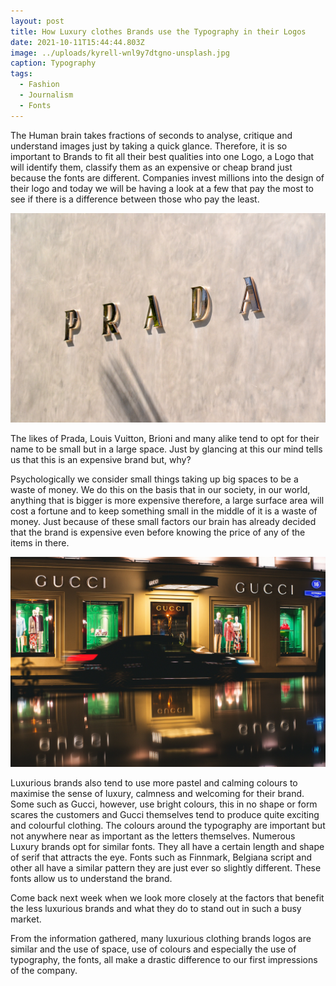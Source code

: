 ```yaml
---
layout: post
title: How Luxury clothes Brands use the Typography in their Logos
date: 2021-10-11T15:44:44.803Z
image: ../uploads/kyrell-wnl9y7dtgno-unsplash.jpg
caption: Typography
tags:
  - Fashion
  - Journalism
  - Fonts
---
```

The Human brain takes fractions of seconds to analyse, critique and understand images just by taking a quick glance. Therefore, it is so important to Brands to fit all their best qualities into one Logo, a Logo that will identify them, classify them as an expensive or cheap brand just because the fonts are different. Companies invest millions into the design of their logo and today we will be having a look at a few that pay the most to see if there is a difference between those who pay the least.

![Prada](../uploads/ryan-gardner-ykaz9cyccqo-unsplash-1-.jpg)

The likes of Prada, Louis Vuitton, Brioni and many alike tend to opt for their name to be small but in a large space. Just by glancing at this our mind tells us that this is an expensive brand but, why?

Psychologically we consider small things taking up big spaces to be a waste of money. We do this on the basis that in our society, in our world, anything that is bigger is more expensive therefore, a large surface area will cost a fortune and to keep something small in the middle of it is a waste of money. Just because of these small factors our brain has already decided that the brand is expensive even before knowing the price of any of the items in there.

![Gucci](../uploads/dima-pechurin-qguujmzgqyq-unsplash.jpg)

Luxurious brands also tend to use more pastel and calming colours to maximise the sense of luxury, calmness and welcoming for their brand. Some such as Gucci, however, use bright colours, this in no shape or form scares the customers and Gucci themselves tend to produce quite exciting and colourful clothing. The colours around the typography are important but not anywhere near as important as the letters themselves. Numerous Luxury brands opt for similar fonts. They all have a certain length and shape of serif that attracts the eye. Fonts such as Finnmark, Belgiana script and other all have a similar pattern they are just ever so slightly different. These fonts allow us to understand the brand.

Come back next week when we look more closely at the factors that benefit the less luxurious brands and what they do to stand out in such a busy market. 

From the information gathered, many luxurious clothing brands logos are similar and the use of space, use of colours and especially the use of typography, the fonts, all make a drastic difference to our first impressions of the company.